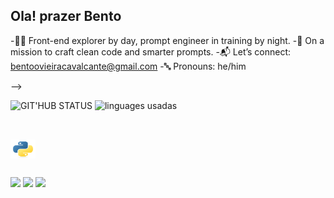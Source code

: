 ## Ola! prazer Bento

-👨‍💻 Front-end explorer by day, prompt engineer in training by night.
-🚀 On a mission to craft clean code and smarter prompts.
-📬 Let’s connect: bentoovieiracavalcante@gmail.com
-🔤 Pronouns: he/him
 
-->

  ![GIT'HUB STATUS](https://github-readme-stats.vercel.app/api?username=bentinlas&show_icons=true)
  ![linguages usadas](https://github-readme-stats.vercel.app/api/top-langs/?username=bentinlas&layout=compact&theme=bluey_navy)
  
  ##
  <div style="display: inline_block"><br>
  <img align="center" alt="Rafa-Python" height="30" width="40" src="https://raw.githubusercontent.com/devicons/devicon/master/icons/python/python-original.svg">
</div>

##

<div> 
  <a href="https://instagram.com/bentoo.vieira/" target="_blank"><img src="https://img.shields.io/badge/-Instagram-%23E4405F?style=for-the-badge&logo=instagram&logoColor=white" target="_blank"></a>
 <a href="https://discord.gg/uV2WrNQm" target="_blank"><img src="https://img.shields.io/badge/Discord-7289DA?style=for-the-badge&logo=discord&logoColor=white" target="_blank"></a> 
  <a href = "mailto:bentoovieiracavalcante@gmail.com"><img src="https://img.shields.io/badge/-Gmail-%23333?style=for-the-badge&logo=gmail&logoColor=white" target="_blank"></a>
  
</div>

##
